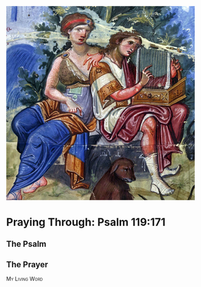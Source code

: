 <img class="intro-right" src="art-paris-psalter.jpg">

<style>
  li {list-style-type: none;}
  p + ul {
    margin-top: -18px;
}
</style>

# Praying Through: Psalm 119:171

## The Psalm

## The Prayer

<div style="font-variant: small-caps;">
My Living Word
</div>

